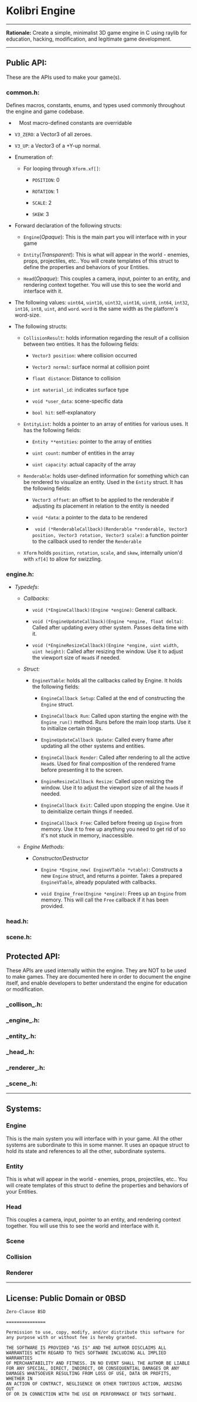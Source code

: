 # Kolibri Engine

---

**Rationale:** Create a simple, minimalist 3D game engine in C using raylib for education, hacking, modification, and legitimate game development.

---

## Public API:

These are the APIs used to make your game(s).

### **common.h**:

Defines macros, constants, enums, and types used commonly throughout the engine and game codebase.

-    Most macro-defined constants are overridable

- `V3_ZERO`: a Vector3 of all zeroes.

- `V3_UP`: a Vector3 of a +Y-up normal.

- Enumeration of:
  
  - For looping through `Xform.xf[]`:
    
    - `POSITION`: 0
    
    - `ROTATION`: 1
    
    - `SCALE`: 2
    
    - `SKEW`: 3

- Forward declaration of the following structs:
  
  - `Engine`(*Opaque*): This is the main part you will interface with in your game
  
  - `Entity`(*Transparent*): This is what will appear in the world - enemies, props, projectiles, etc.. You will create templates of this struct to define the properties and behaviors of your Entities.
  
  - `Head`(*Opaque*): This couples a camera, input, pointer to an entity, and rendering context together. You will use this to see the world and interface with it.

- The following values: `uint64`, `uint16`, `uint32`, `uint16`, `uint8`, `int64`, `int32`, `int16`, `int8`, `uint`, and `word`. `word` is the same width as the platform's word-size.

- The following structs:
  
  - `CollisionResult`: holds information regarding the result of a collision between two entities. It has the following fields:
    
    - `Vector3 position`: where collision occurred
    
    - `Vector3 normal`: surface normal at collision point
    
    - `float distance`: Distance to collision
    
    - `int material_id`: indicates surface type
    
    - `void *user_data`: scene-specific data
    
    - `bool hit`: self-explanatory
  
  - `EntityList`: holds a pointer to an array of entities for various uses. It has the following fields:
    
    - `Entity **entities`: pointer to the array of entities
    
    - `uint count`: number of entities in the array
    
    - `uint capacity`: actual capacity of the array
  
  - `Renderable`:  holds user-defined information for something which can be rendered to visualize an entity. Used in the `Entity` struct. It has the following fields:
    
    - `Vector3 offset`: an offset to be applied to the renderable if adjusting its placement in relation to the entity is needed
    
    - `void *data`: a pointer to the data to be rendered
    
    - ` void (*RenderableCallback)(Renderable *renderable, Vector3 position, Vector3 rotation, Vector3 scale)`: a function pointer to the callback used to render the `Renderable`
  
  - `Xform` holds `position`, `rotation`, `scale`, and `skew`, internally union'd with `xf[4]` to allow for swizzling.

### **engine.h**:

- *Typedefs*:
  
  - *Callbacks:*
    
    - `void (*EngineCallback)(Engine *engine)`: General callback.
    
    - `void (*EngineUpdateCallback)(Engine *engine, float delta)`: Called after updating every other system. Passes delta time with it.
    
    - `void (*EngineResizeCallback)(Engine *engine, uint width, uint height)`: Called after resizing the window. Use it to adjust the viewport size of `Head`s if needed.
  
  - *Struct:*
    
    - `EngineVTable`: holds all the callbacks called by Engine. It holds the following fields:
      
      - `EngineCallback Setup`: Called at the end of constructing the `Engine` struct.
      
      - `EngineCallback Run`: Called upon starting the engine with the `Engine_run()` method. Runs before the main loop starts. Use it to initialize certain things.
      
      - `EngineUpdateCallback Update`: Called every frame after updating all the other systems and entities. 
      
      - `EngineCallback Render`: Called after rendering to all the active `Head`s. Used for final composition of the rendered frame before presenting it to the screen.
      
      - `EngineResizeCallback Resize`: Called upon resizing the window. Use it to adjust the viewport size of all the `head`s if needed.
      
      - `EngineCallback Exit`: Called upon stopping the engine. Use it to deinitialize certain things if needed.
      
      - `EngineCallback Free`: Called before freeing up `Engine` from memory. Use it to free up anything you need to get rid of so it's not stuck in memory, inaccessible.
  
  - *Engine Methods:*
    
    - *Constructor/Destructor*
      
      - `Engine *Engine_new( EngineVTable *vtable)`: Constructs a new `Engine` struct, and returns a pointer. Takes a prepared `EngineVTable`, already populated with callbacks.
      
      - `void Engine_free(Engine *engine)`: Frees up an `Engine` from memory. This will call the `Free` callback if it has been provided.

### **head.h**:

### **scene.h**:

## Protected API:

These APIs are used internally within the engine. They are NOT to be used to make games. They are documented here in order to document the engine itself, and enable developers to better understand the engine for education or modification.

### **\_collison\_.h**:

### **\_engine\_.h**:

### **\_entity\_.h**:

### **\_head\_.h**:

### **\_renderer\_.h**:

### **\_scene\_.h**:



---

## Systems:

### Engine

This is the main system you will interface with in your game. All the other systems are subordinate to this in some manner. It uses an opaque struct to hold its state and references to all the other, subordinate systems.

### Entity

This is what will appear in the world - enemies, props, projectiles, etc.. You will create templates of this struct to define the properties and behaviors of your Entities.

### Head

This couples a camera, input, pointer to an entity, and rendering context together. You will use this to see the world and interface with it.

### Scene

### Collision

### Renderer

---

## License: Public Domain or 0BSD

```
Zero-Clause BSD

=============== 

Permission to use, copy, modify, and/or distribute this software for
any purpose with or without fee is hereby granted.

THE SOFTWARE IS PROVIDED "AS IS" AND THE AUTHOR DISCLAIMS ALL
WARRANTIES WITH REGARD TO THIS SOFTWARE INCLUDING ALL IMPLIED WARRANTIES
OF MERCHANTABILITY AND FITNESS. IN NO EVENT SHALL THE AUTHOR BE LIABLE
FOR ANY SPECIAL, DIRECT, INDIRECT, OR CONSEQUENTIAL DAMAGES OR ANY
DAMAGES WHATSOEVER RESULTING FROM LOSS OF USE, DATA OR PROFITS, WHETHER IN
AN ACTION OF CONTRACT, NEGLIGENCE OR OTHER TORTIOUS ACTION, ARISING OUT
OF OR IN CONNECTION WITH THE USE OR PERFORMANCE OF THIS SOFTWARE.
```
